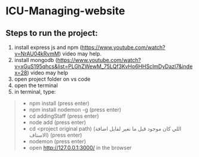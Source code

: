 # ICU-Managing-website
## Steps to run the project:
1. install express js and npm (https://www.youtube.com/watch?v=NrAU04kRvmM) video may help.
2. install mongodb (https://www.youtube.com/watch?v=xGuS195qhcs&list=PLGhZWewM_75LQf3KvHo6HHSclmDyDazl7&index=28) video may help
3. open project folder on vs code
4. open the terminal 
5. in terminal, type:
>- npm install (press enter)
>- npm install nodemon -g (press enter)
>- cd addingStaff (press enter)
>- node add (press enter)
>- cd <project original path) (اللي كان موجود قبل ما نغير لفايل اضافة الاستاف) (press enter)
>- nodemon (press enter)
>- open http://127.0.0.1:3000/ in the browser 
